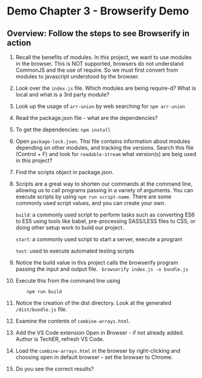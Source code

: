 # Demo Chapter 3 - Browserify Demo
## Overview: Follow the steps to see Browserify in action

1. Recall the benefits of modules. In this project, we want to use modules in the browser. This is NOT supported, browsers do not understand CommonJS and the use of require. So we must first convert from modules to javascript understood by the browser.

1. Look over the `index.js` file. Which modules are being require-d? What is local and what is a 3rd party module?

1. Look up the usage of `arr-union` by web searching for `npm arr-union`

1. Read the package.json file - what are the dependencies?

1. To get the dependencies: `npm install`

1. Open `package-lock.json`. Thsi file contains information about modules depending on other modules, and tracking the versions. Search this file (Control + F) and look for `readable-stream` what version(s) are beig used in this project?

1. Find the scripts object in package.json.

1. Scripts are a great way to shorten our commands at the command line, allowing us to call programs passing in a variety of arguments. You can execute scripts by using `npm run script-name`. There are some commonly used script values, and you can create your own. 

    `build`: a commonly used script to perform tasks such as converting ES6 to ES5 using tools like babel, pre-processing SASS/LESS files to CSS, or doing other setup work to build our project.

    `start`: a commonly used script to start a server, execute a program 

    `test`: used to execute automated testing scripts


1. Notice the build value in this project calls the browserify program passing the input and output file.
  `  browserify index.js -o bundle.js `

1.  Execute this from the command line using
    
    ```
        npm run build 
    ```


1. Notice the creation of the dist directory. Look at the generated `/dist/bundle.js` file.

1. Examine the contents of `combine-arrays.html`.

1. Add the VS Code extension Open in Browser - if not already added. Author is TechER, refresh VS Code.

1. Load the `combine-arrays.html` in the browser by right-clicking and choosing open in default browser - set the browser to Chrome.

1. Do you see the correct results?
